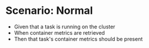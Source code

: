 # Scenario: Normal

- Given that a task is running on the cluster
- When container metrics are retrieved
- Then that task's container metrics should be present

